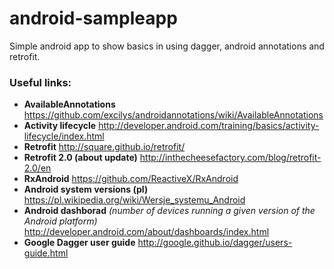# android-sampleapp
Simple android app to show basics in using dagger, android annotations and retrofit.

### Useful links:
* **AvailableAnnotations** https://github.com/excilys/androidannotations/wiki/AvailableAnnotations
* **Activity lifecycle** http://developer.android.com/training/basics/activity-lifecycle/index.html
* **Retrofit** http://square.github.io/retrofit/
* **Retrofit 2.0 (about update)** http://inthecheesefactory.com/blog/retrofit-2.0/en
* **RxAndroid** https://github.com/ReactiveX/RxAndroid
* **Android system versions (pl)** https://pl.wikipedia.org/wiki/Wersje_systemu_Android
* **Android dashborad** *(number of devices running a given version of the Android platform)* http://developer.android.com/about/dashboards/index.html
* **Google Dagger user guide** http://google.github.io/dagger/users-guide.html
